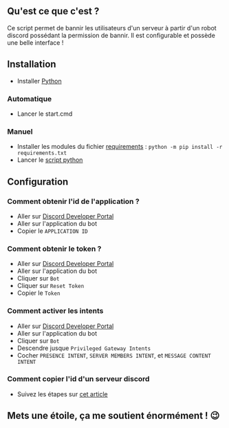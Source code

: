 ## Qu'est ce que c'est ?

Ce script permet de bannir les utilisateurs d'un serveur à partir d'un robot discord possédant la permission de bannir. Il est configurable et possède une belle interface !

## Installation

- Installer [Python](https://www.python.org/downloads/)

### Automatique

- Lancer le start.cmd

### Manuel

- Installer les modules du fichier [requirements](requirements.txt) : `python -m pip install -r requirements.txt`
- Lancer le [script python](main.py)

## Configuration

### Comment obtenir l'id de l'application ?

- Aller sur [Discord Developer Portal](https://discord.com/developers/applications)
- Aller sur l'application du bot
- Copier le `APPLICATION ID`

### Comment obtenir le token ?

- Aller sur [Discord Developer Portal](https://discord.com/developers/applications)
- Aller sur l'application du bot
- Cliquer sur `Bot`
- Cliquer sur `Reset Token`
- Copier le `Token`

### Comment activer les intents

- Aller sur [Discord Developer Portal](https://discord.com/developers/applications)
- Aller sur l'application du bot
- Cliquer sur `Bot`
- Descendre jusque `Privileged Gateway Intents`
- Cocher `PRESENCE INTENT`, `SERVER MEMBERS INTENT`, et `MESSAGE CONTENT INTENT`

### Comment copier l'id d'un serveur discord

- Suivez les étapes sur [cet article](https://support.discord.com/hc/fr/articles/206346498-O%C3%B9-trouver-l-ID-de-mon-compte-utilisateur-serveur-message)

## Mets une étoile, ça me soutient énormément ! 😉